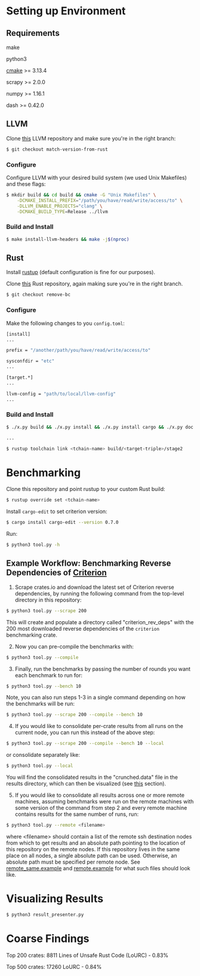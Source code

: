 # Setting up Environment

## Requirements

make

python3

[cmake](https://cmake.org/download/) >= 3.13.4

scrapy >= 2.0.0

numpy >= 1.16.1

dash >= 0.42.0

## LLVM

Clone [this](https://github.com/nataliepopescu/llvm-project/tree/match-version-from-rust) 
LLVM repository and make sure you're in the right branch: 

```sh
$ git checkout match-version-from-rust
```

### Configure

Configure LLVM with your desired build system (we used Unix Makefiles) and these flags:

```sh
$ mkdir build && cd build && cmake -G "Unix Makefiles" \
	-DCMAKE_INSTALL_PREFIX="/path/you/have/read/write/access/to" \
	-DLLVM_ENABLE_PROJECTS="clang" \
	-DCMAKE_BUILD_TYPE=Release ../llvm
```

### Build and Install 

```sh
$ make install-llvm-headers && make -j$(nproc)
```

## Rust

Install [rustup](https://www.rust-lang.org/tools/install) (default configuration is fine for our purposes).

Clone [this](https://github.com/nataliepopescu/rust/commits/remove-bc) Rust repository, again 
making sure you're in the right branch. 

```sh
$ git checkout remove-bc
```

### Configure

Make the following changes to you `config.toml`: 

```sh
[install]
...

prefix = "/another/path/you/have/read/write/access/to"

sysconfdir = "etc"
...

[target.*]
...

llvm-config = "path/to/local/llvm-config"
...
```

### Build and Install

```sh
$ ./x.py build && ./x.py install && ./x.py install cargo && ./x.py doc

...

$ rustup toolchain link <tchain-name> build/<target-triple>/stage2
```

# Benchmarking

Clone this repository and point rustup to your custom Rust build: 

```sh
$ rustup override set <tchain-name>
```

Install `cargo-edit` to set criterion version: 

```sh
$ cargo install cargo-edit --version 0.7.0
```

Run: 

```sh
$ python3 tool.py -h
```

## Example Workflow: Benchmarking Reverse Dependencies of [Criterion](https://crates.io/crates/criterion)

1. Scrape crates.io and download the latest set of Criterion reverse dependencies, by running the
following command from the top-level directory in this repository:

```sh
$ python3 tool.py --scrape 200
```

This will create and populate a directory called "criterion_rev_deps" with the 
200 most downloaded reverse dependencies of the `criterion` benchmarking crate. 

2. Now you can pre-compile the benchmarks with: 

```sh
$ python3 tool.py --compile
```

3. Finally, run the benchmarks by passing the number of rounds you want each benchmark to run for: 

```sh
$ python3 tool.py --bench 10
```

Note, you can also run steps 1-3 in a single command depending on how the 
benchmarks will be run: 

```sh
$ python3 tool.py --scrape 200 --compile --bench 10
```

4. If you would like to consolidate per-crate results from all runs on the current 
node, you can run this instead of the above step: 

```sh
$ python3 tool.py --scrape 200 --compile --bench 10 --local
```
or consolidate separately like: 

```sh
$ python3 tool.py --local
```

You will find the consolidated results in the "crunched.data" file in the results
directory, which can then be visualized (see [this](https://github.com/nataliepopescu/bencher_scrape#visualizing-results) section). 

5. If you would like to consolidate all results across one or more remote machines, 
assuming benchmarks were run on the remote machines with some version of the 
command from step 2 and every remote machine contains results for the same number 
of runs, run: 

```sh
$ python3 tool.py --remote <filename>
```

where \<filename\> should contain a list of the remote ssh destination nodes from 
which to get results and an absolute path pointing to the location of this 
repository on the remote nodes. If this repository lives in 
the same place on all nodes, a single absolute path can be used. Otherwise, 
an absolute path must be specified per remote node. See 
[remote_same.example](https://github.com/nataliepopescu/bencher_scrape/blob/master/remote_same.example) 
and [remote.example](https://github.com/nataliepopescu/bencher_scrape/blob/master/remote.example) 
for what such files should look like. 

# Visualizing Results

```sh
$ python3 result_presenter.py
```

# Coarse Findings

Top 200 crates: 8811 Lines of Unsafe Rust Code (LoURC) - 0.83%

Top 500 crates: 17260 LoURC - 0.84%
